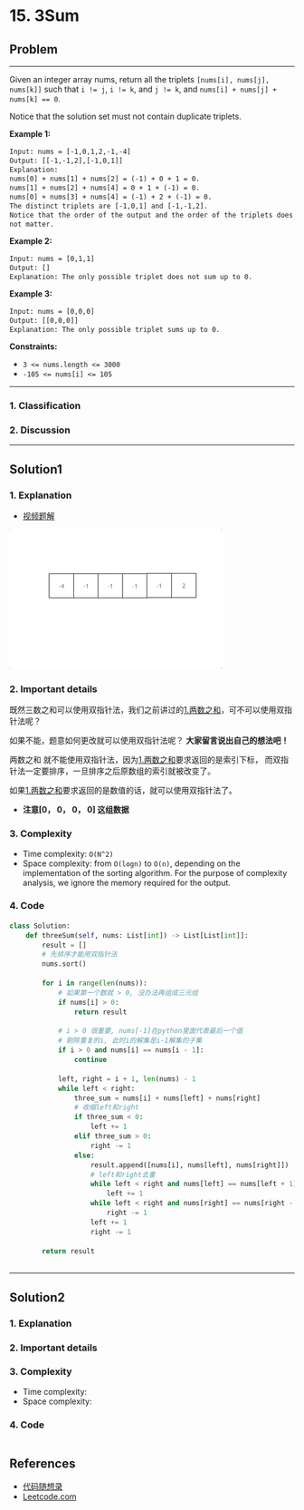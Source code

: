 # 15. 3Sum

## Problem

*****

Given an integer array nums, return all the triplets `[nums[i], nums[j], nums[k]]` such that `i != j`, `i != k`, and `j != k`, and `nums[i] + nums[j] + nums[k] == 0`.

Notice that the solution set must not contain duplicate triplets.

 

**Example 1:**

```
Input: nums = [-1,0,1,2,-1,-4]
Output: [[-1,-1,2],[-1,0,1]]
Explanation: 
nums[0] + nums[1] + nums[2] = (-1) + 0 + 1 = 0.
nums[1] + nums[2] + nums[4] = 0 + 1 + (-1) = 0.
nums[0] + nums[3] + nums[4] = (-1) + 2 + (-1) = 0.
The distinct triplets are [-1,0,1] and [-1,-1,2].
Notice that the order of the output and the order of the triplets does not matter.
```

**Example 2:**

```
Input: nums = [0,1,1]
Output: []
Explanation: The only possible triplet does not sum up to 0.
```

**Example 3:**

```
Input: nums = [0,0,0]
Output: [[0,0,0]]
Explanation: The only possible triplet sums up to 0.
```

 

**Constraints:**

- `3 <= nums.length <= 3000`
- `-105 <= nums[i] <= 105`

******

### 1. Classification



### 2. Discussion





*******

## Solution1

### 1. Explanation

- [视频题解](https://www.bilibili.com/video/BV1GW4y127qo/?vd_source=3c420743568231df80019ab65f2b0404)

[![15.三数之和](./0015%203Sum.assets/68747470733a2f2f636f64652d7468696e6b696e672e63646e2e626365626f732e636f6d2f676966732f31352e2545342542382538392545362539352542302545342542392538422545352539322538432e676966.gif)](https://camo.githubusercontent.com/3ee1e9d4e153718a7c15146e6b619968f18ba06a39ba732d6d1fa875238483f5/68747470733a2f2f636f64652d7468696e6b696e672e63646e2e626365626f732e636f6d2f676966732f31352e2545342542382538392545362539352542302545342542392538422545352539322538432e676966)



### 2. Important details

既然三数之和可以使用双指针法，我们之前讲过的[1.两数之和](https://programmercarl.com/0001.两数之和.html)，可不可以使用双指针法呢？

如果不能，题意如何更改就可以使用双指针法呢？ **大家留言说出自己的想法吧！**

两数之和 就不能使用双指针法，因为[1.两数之和](https://programmercarl.com/0001.两数之和.html)要求返回的是索引下标， 而双指针法一定要排序，一旦排序之后原数组的索引就被改变了。

如果[1.两数之和](https://programmercarl.com/0001.两数之和.html)要求返回的是数值的话，就可以使用双指针法了。

- **注意[0， 0， 0， 0] 这组数据**

### 3. Complexity

- Time complexity: `O(N^2)`
- Space complexity: from `O(log⁡n)` to `O(n)`, depending on the implementation of the sorting algorithm. For the purpose of complexity analysis, we ignore the memory required for the output.



### 4. Code

```python
class Solution:
    def threeSum(self, nums: List[int]) -> List[List[int]]:
        result = []
        # 先排序才能用双指针法
        nums.sort()

        for i in range(len(nums)):
            # 如果第一个数就 > 0, 没办法再组成三元组
            if nums[i] > 0:
                return result
            
            # i > 0 很重要, nums[-1]在python里面代表最后一个值
            # 剔除重复的i, 此时i的解集是i-1解集的子集
            if i > 0 and nums[i] == nums[i - 1]:
                continue
            
            left, right = i + 1, len(nums) - 1
            while left < right:
                three_sum = nums[i] + nums[left] + nums[right]
                # 收缩left和right
                if three_sum < 0:
                    left += 1
                elif three_sum > 0:
                    right -= 1
                else:
                    result.append([nums[i], nums[left], nums[right]])
                    # left和right去重
                    while left < right and nums[left] == nums[left + 1]:
                        left += 1
                    while left < right and nums[right] == nums[right - 1]: 
                        right -= 1
                    left += 1
                    right -= 1

        return result
        
```



********

## Solution2

### 1. Explanation





### 2. Important details





### 3. Complexity

- Time complexity:
- Space complexity:



### 4. Code

```python

```

## References

- [代码随想录 ](https://github.com/youngyangyang04/leetcode-master)
- [Leetcode.com](https://leetcode.com/problemset/all/)
